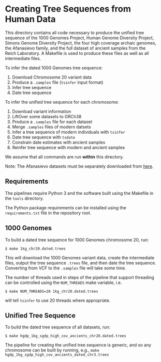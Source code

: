 # Creating Tree Sequences from Human Data

This directory contains all code necessary to produce the unified tree sequence
of the 1000 Genomes Project, Human Genome Diversity Project, Simons Genome
Diversity Project, the four high coverage archaic genomes,
the Afanasievo family, and the full dataset of ancient samples
from the Reich Laboratory. A Makefile is used to produce these files
as well as all intermediate files.

To infer the dated 1000 Genomes tree sequence:
1. Download Chromosome 20 variant data
2. Produce a ``.samples`` file (``tsinfer`` input format)
3. Infer tree sequence
4. Date tree sequence

To infer the unified tree sequence for each chromosome:
1. Download variant information
2. LiftOver some datasets to GRCh38
3. Produce a ``.samples`` file for each dataset
4. Merge ``.samples`` files of modern datsets
5. Infer a tree sequence of modern individuals with ``tsinfer``
6. Date tree sequence with ``tsdate``
7. Constrain date estimates with ancient samples
8. Reinfer tree sequence with modern and ancient samples

We assume that all commands are run **within** this directory.

Note: The Afanasievo datasets must be separately downloaded from [here](https://reich.hms.harvard.edu/datasets).

## Requirements

The pipelines require Python 3 and the software built using the Makefile in the `tools`
directory.

The Python package requirements can be installed using the ``requirements.txt`` file 
in the repository root.

## 1000 Genomes

To build a dated tree sequence for 1000 Genomes chromosome 20, run:

```
$ make 1kg_chr20.dated.trees
```

This will download the 1000 Genomes variant data, create the intermediate files, 
output the tree sequence ``.trees`` file, and then date the tree sequence.
Converting from VCF to the ``.samples`` file will take some time.

The number of threads used in steps of the pipeline that support 
threading can be controlled using the ``NUM_THREADS`` make 
variable, i.e.

```
$ make NUM_THREADS=20 1kg_chr20.dated.trees
```

will tell ``tsinfer`` to use 20 threads where appropriate.


## Unified Tree Sequence

To build the dated tree sequence of all datasets, run:

```
$ make hgdp_1kg_sgdp_high_cov_ancients_chr20.dated.trees
```

The pipeline for creating the unified tree sequence is generic, and so any chromosome can be built
by running, e.g., ``make hgdp_1kg_sgdp_high_cov_ancients_dated_chr3.trees``

